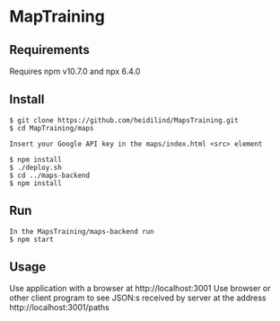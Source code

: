 # MapTraining

## Requirements
Requires npm v10.7.0 and npx 6.4.0 

## Install
```
$ git clone https://github.com/heidilind/MapsTraining.git
$ cd MapTraining/maps

Insert your Google API key in the maps/index.html <src> element

$ npm install
$ ./deploy.sh
$ cd ../maps-backend
$ npm install

```
## Run

```
In the MapsTraining/maps-backend run
$ npm start

```
## Usage

Use application with a browser at  http://localhost:3001
Use browser or other client program to see JSON:s received by server at the address http://localhost:3001/paths
